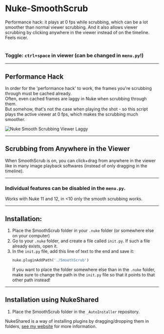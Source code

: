 # Nuke-SmoothScrub

Performance hack: it plays at 0 fps while scrubbing, which can be a lot smoother than normal viewer scrubbing.
And it also allows viewer scrubbing by clicking anywhere in the viewer instead of on the timeline. Feels nicer.
<br><br>

### Toggle: `ctrl+space` in viewer (can be changed in `menu.py`!)

---

## Performance Hack

In order for the 'performance hack' to work, the frames you're scrubbing through must be cached already.  
Often, even cached frames are laggy in Nuke when scrubbing through them.
<br>But somehow, that's not the case when playing the shot - so this script plays the active viewer at 0 fps, which makes the scrubbing much smoother.

![Nuke Smooth Scrubbing Viewer Laggy](https://maxvanleeuwen.com/wp-content/uploads/SmoothScrub_comparison.gif)

---

## Scrubbing from Anywhere in the Viewer

When SmoothScrub is on, you can click+drag from anywhere in the viewer like in many image playback softwares (instead of only dragging in the timeline).

---

### Individual features can be disabled in the `menu.py`.  
Works with Nuke 11 and 12, in <10 only the smooth scrubbing works.

---

## Installation:

1. Place the SmoothScrub folder in your `.nuke` folder (or somewhere else on your computer)
2. Go to your `.nuke` folder, and create a file called `init.py`. If such a file already exists, open it.
3. In the `init.py` file, add this line of text to the end and save it:
    ```python
    nuke.pluginAddPath('./SmoothScrub')
    ```
    If you want to place the folder somewhere else than in the `.nuke` folder, make sure to change the path in the `init.py` file so that it points to that other path instead!

---

## Installation using NukeShared

1. Place the SmoothScrub folder in the `_AutoInstaller` repository.

NukeShared is a way of installing plugins by dragging/dropping them in folders, [see my website](https://maxvanleeuwen.com/nukeshared) for more information.
